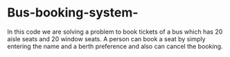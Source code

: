 # Bus-booking-system-
In this code we are solving a problem to book tickets of a bus which has 20 aisle seats and 20 window seats.
A person can book a seat by simply entering the name and a berth preference and also can cancel the booking.

